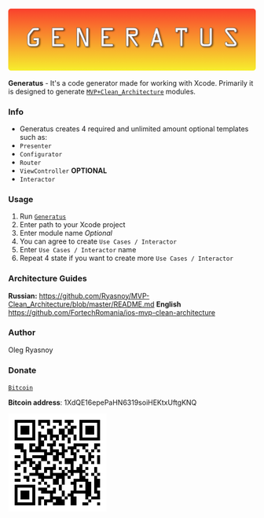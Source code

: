 ![](https://github.com/Ryasnoy/Generatus/blob/master/GeneratusLogo.png)

**Generatus** - It's a code generator made for working with Xcode. Primarily it is designed to generate [`MVP+Clean_Architecture`](https://github.com/Ryasnoy/MVP-Clean_Architecture/blob/master/README.md) modules.

### Info 
* Generatus creates 4 required and unlimited amount optional templates such as:
* `Presenter`
* `Configurator`
* `Router`
* `ViewController`
**OPTIONAL**
* `Interactor`

### Usage
1. Run [`Generatus`](https://github.com/Ryasnoy/Generatus/blob/master/Generatus/Generatus)
2. Enter path to your Xcode project
3. Enter module name
*Optional*
4. You can agree to create `Use Cases / Interactor`
5. Enter `Use Cases / Interactor` name
6. Repeat 4 state if you want to create more `Use Cases / Interactor`

### Architecture Guides 

**Russian:** 
https://github.com/Ryasnoy/MVP-Clean_Architecture/blob/master/README.md
**English**
https://github.com/FortechRomania/ios-mvp-clean-architecture


### Author
Oleg Ryasnoy

### Donate 
[`Bitcoin`](https://blockchain.info/payment_request?address=1XdQE16epePaHN6319soiHEKtxUftgKNQ&message=Donate+on+Generatus&amount_local=20&currency=USD&nosavecurrency=true)

**Bitcoin address**: 1XdQE16epePaHN6319soiHEKtxUftgKNQ


![](https://github.com/Ryasnoy/Generatus/blob/master/qr.png)
